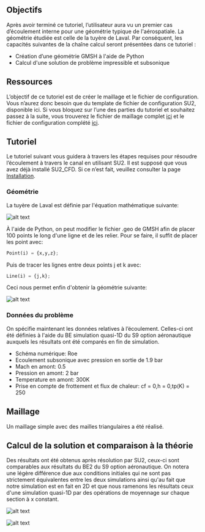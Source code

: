 ## Objectifs

Après avoir terminé ce tutoriel, l’utilisateur aura vu un premier cas d’écoulement interne pour une géométrie typique de l'aérospatiale. 
La géométrie étudiée est celle de la tuyère de Laval.
Par conséquent, les capacités suivantes de la chaîne calcul seront présentées dans ce tutoriel :
 * Création d’une géométrie GMSH à l'aide de Python
 * Calcul d'une solution de problème impressible et subsonique

## Ressources

L’objectif de ce tutoriel est de créer le maillage et le fichier de configuration. Vous n’aurez donc besoin que du template de fichier de configuration SU2, disponible ici. Si vous bloquez sur l’une des parties du tutoriel et souhaitez passez à la suite, vous trouverez le fichier de maillage complet [ici](https://raw.githubusercontent.com/SU2CLC/su2_clc/main/fichiers/laval.su2) et le fichier de configuration complété [ici](https://raw.githubusercontent.com/SU2CLC/su2_clc/main/fichiers/laval2.cfg).

## Tutoriel

Le tutoriel suivant vous guidera à travers les étapes requises pour résoudre l’écoulement à travers le canal en utilisant SU2. Il est supposé que vous avez déjà installé SU2_CFD. Si ce n’est fait, veuillez consulter la page [Installation](https://su2clc.github.io/su2_clc/installation).

### Géométrie

La tuyère de Laval est définie par l'équation mathématique suivante:

![alt text](https://raw.githubusercontent.com/SU2CLC/su2_clc/main/annexes/figures/laval_def.PNG "Définition mathématique de la tuyère de Laval")

À l'aide de Python, on peut modifier le fichier .geo de GMSH afin de placer 100 points le long d'une ligne et de les relier. Pour se faire, il suffit de placer les point avec:

```Python
Point(i) = {x,y,z};
```

Puis de tracer les lignes entre deux points j et k avec:

```Python
Line(i) = {j,k};
```

Ceci nous permet enfin d'obtenir la géométrie suivante:

![alt text](https://raw.githubusercontent.com/SU2CLC/su2_clc/main/annexes/figures/laval_geo.PNG "Géométrie de la tuyère de Laval")

### Données du problème

On spécifie maintenant les données relatives à l’écoulement.
Celles-ci ont été définies à l'aide du BE simulation quasi-1D du S9 option aéronautique auxquels les résultats ont été comparés en fin de simulation.
 * Schéma numérique: Roe
 * Ecoulement subsonique avec pression en sortie de 1.9 bar
 * Mach en amont: 0.5
 * Pression en amont: 2 bar
 * Temperature en amont: 300K
 * Prise en compte de frottement et flux de chaleur: cf = 0,h = 0,tp(K) = 250

## Maillage

Un maillage simple avec des mailles triangulaires a été réalisé.

## Calcul de la solution et comparaison à la théorie

Des résultats ont été obtenus après résolution par SU2, ceux-ci sont comparables aux résultats du BE2 du S9 option aéronautique. On notera une légère différence due aux conditions initiales qui ne sont pas strictement équivalentes entre les deux simulations ainsi qu'au fait que notre simulation est en fait en 2D et que nous ramenons les résultats ceux d'une simulation quasi-1D par des opérations de moyennage sur chaque section à x constant.

![alt text](https://raw.githubusercontent.com/SU2CLC/su2_clc/main/annexes/figures/laval_pression.PNG "Pression")

![alt text](https://raw.githubusercontent.com/SU2CLC/su2_clc/main/annexes/figures/laval_mach.PNG "Nombre de Mach")